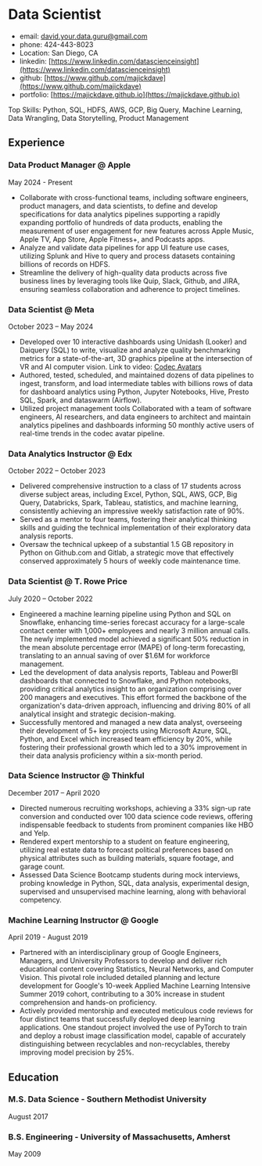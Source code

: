 # Data Scientist
- email: <david.your.data.guru@gmail.com>
- phone: 424-443-8023
- Location: San Diego, CA
- linkedin: [https://www.linkedin.com/datascienceinsight](https://www.linkedin.com/datascienceinsight)
- github: [https://www.github.com/majickdave](https://www.github.com/majickdave)
- portfolio: [https://majickdave.github.io](https://majickdave.github.io) 

Top Skills: Python, SQL, HDFS, AWS, GCP, Big Query, Machine Learning, Data Wrangling, Data Storytelling, Product Management

## Experience
### Data Product Manager @ Apple
May 2024 - Present
- Collaborate with cross-functional teams, including software engineers, product managers, and data scientists, to define and develop specifications for data analytics pipelines supporting a rapidly expanding portfolio of hundreds of data products, enabling the
measurement of user engagement for new features across Apple Music, Apple TV, App Store, Apple Fitness+, and Podcasts apps.
- Analyze and validate data pipelines for app UI feature use cases, utilizing Splunk and Hive to query and process datasets containing billions
of records on HDFS.
- Streamline the delivery of high-quality data products across five business lines by leveraging tools like Quip, Slack, Github, and JIRA,
ensuring seamless collaboration and adherence to project timelines.

### Data Scientist @ Meta
October 2023 – May 2024
- Developed over 10 interactive dashboards using Unidash (Looker) and Daiquery (SQL) to write, visualize and analyze quality benchmarking
metrics for a state-of-the-art, 3D graphics pipeline at the intersection of VR and AI computer vision. Link to video: [Codec Avatars](https://youtu.be/MVYrJJNdrEg?si=DcgHqJWJtHu9nyye)
- Authored, tested, scheduled, and maintained dozens of data pipelines to ingest, transform, and load intermediate tables with billions rows
of data for dashboard analytics using Python, Jupyter Notebooks, Hive, Presto SQL, Spark, and dataswarm (Airflow).
- Utilized project management tools Collaborated with a team of software engineers, AI researchers, and data engineers to architect and
maintain analytics pipelines and dashboards informing 50 monthly active users of real-time trends in the codec avatar pipeline.

### Data Analytics Instructor @ Edx
October 2022 – October 2023
- Delivered comprehensive instruction to a class of 17 students across diverse subject areas, including Excel, Python, SQL, AWS, GCP, Big
Query, Databricks, Spark, Tableau, statistics, and machine learning, consistently achieving an impressive weekly satisfaction rate of 90%.
- Served as a mentor to four teams, fostering their analytical thinking skills and guiding the technical implementation of their exploratory
data analysis reports.
- Oversaw the technical upkeep of a substantial 1.5 GB repository in Python on Github.com and Gitlab, a strategic move that effectively
conserved approximately 5 hours of weekly code maintenance time.

### Data Scientist @ T. Rowe Price
July 2020 – October 2022
- Engineered a machine learning pipeline using Python and SQL on Snowflake, enhancing time-series forecast accuracy for a large-scale contact center with 1,000+ employees and nearly 3 million annual calls. The newly implemented model achieved a significant 50% reduction in the mean absolute percentage error (MAPE) of long-term forecasting, translating to an annual saving of over $1.6M for
workforce management.
- Led the development of data analysis reports, Tableau and PowerBI dashboards that connected to Snowflake, and Python notebooks,
providing critical analytics insight to an organization comprising over 200 managers and executives. This effort formed the backbone of the
organization's data-driven approach, influencing and driving 80% of all analytical insight and strategic decision-making.
- Successfully mentored and managed a new data analyst, overseeing their development of 5+ key projects using Microsoft Azure, SQL, Python, and Excel which increased team efficiency by 20%, while fostering their professional growth which led to a 30% improvement in
their data analysis proficiency within a six-month period.

### Data Science Instructor @ Thinkful
December 2017 – April 2020
- Directed numerous recruiting workshops, achieving a 33% sign-up rate conversion and conducted over 100 data science code reviews,
offering indispensable feedback to students from prominent companies like HBO and Yelp.
- Rendered expert mentorship to a student on feature engineering, utilizing real estate data to forecast political preferences based on
physical attributes such as building materials, square footage, and garage count.
- Assessed Data Science Bootcamp students during mock interviews, probing knowledge in Python, SQL, data analysis, experimental design,
supervised and unsupervised machine learning, along with behavioral competency.

### Machine Learning Instructor @ Google
April 2019 - August 2019
- Partnered with an interdisciplinary group of Google Engineers, Managers, and University Professors to develop and deliver rich educational content covering Statistics, Neural Networks, and Computer Vision. This pivotal role included detailed planning and lecture development for Google's 10-week Applied Machine Learning Intensive Summer 2019 cohort, contributing to a 30% increase in student comprehension
and hands-on proficiency.
- Actively provided mentorship and executed meticulous code reviews for four distinct teams that successfully deployed deep learning
applications. One standout project involved the use of PyTorch to train and deploy a robust image classification model, capable of accurately distinguishing between recyclables and non-recyclables, thereby improving model precision by 25%.

## Education
### M.S. Data Science - Southern Methodist University
August 2017

### B.S. Engineering - University of Massachusetts, Amherst
May 2009
